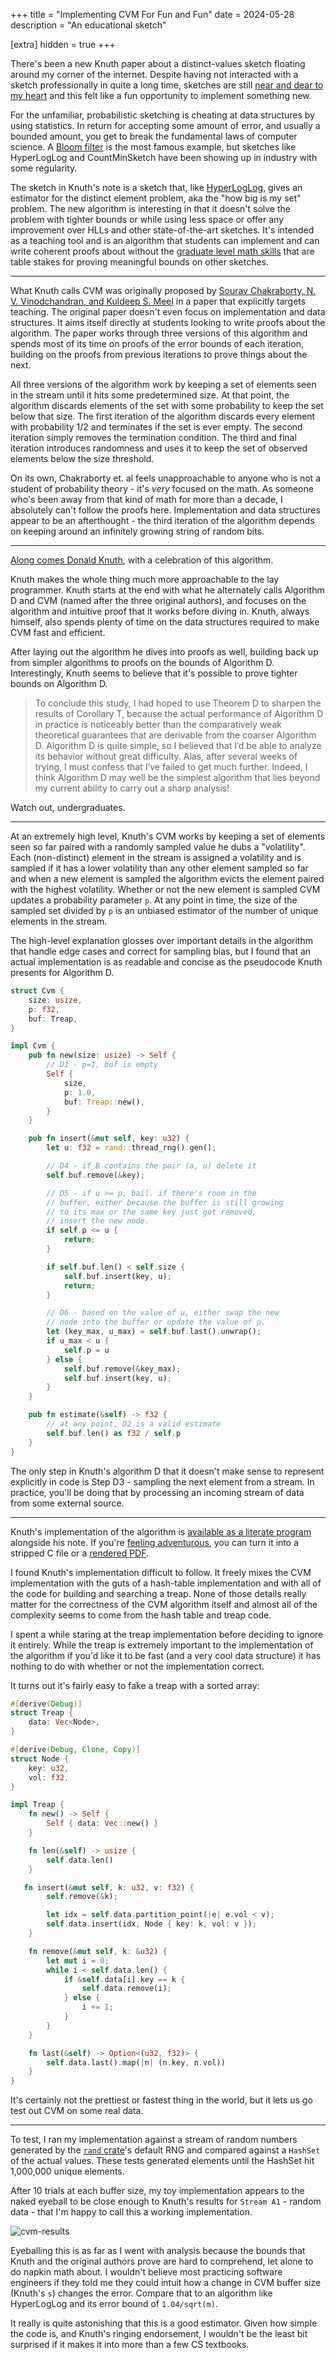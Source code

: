 +++
title = "Implementing CVM For Fun and Fun"
date = 2024-05-28
description = "An educational sketch"

[extra]
hidden = true
+++

There's been a new Knuth paper about a distinct-values sketch floating around my corner of the internet. Despite having not interacted with a sketch professionally in quite a long time, sketches are still [near and dear to my heart][pwl_hll] and this felt like a fun opportunity to implement something new.

For the unfamiliar, probabilistic sketching is cheating at data structures by using statistics. In return for accepting some amount of error, and usually a bounded amount, you get to break the fundamental laws of computer science. A [Bloom filter][bloom_filter] is the most famous example, but sketches like HyperLogLog and CountMinSketch have been showing up in industry with some regularity.

The sketch in Knuth's note is a sketch that, like [HyperLogLog][hll_paper], gives an estimator for the distinct element problem, aka the "how big is my set" problem. The new algorithm is interesting in that it doesn't solve the problem with tighter bounds or while using less space or offer any improvement over HLLs and other state-of-the-art sketches. It's intended as a teaching tool and is an algorithm that students can implement and can write coherent proofs about without the [graduate level math skills][mellin] that are table stakes for proving meaningful bounds on other sketches.

[bloom_filter]: https://en.wikipedia.org/wiki/Bloom_filter
[pwl_hll]: https://www.youtube.com/watch?v=y3fTaxA8PkU
[hll_paper]: https://dmtcs.episciences.org/3545/pdf
[mellin]: https://mathworld.wolfram.com/MellinTransform.html

---

What Knuth calls CVM was originally proposed by [Sourav Chakraborty, N. V. Vinodchandran, and Kuldeep S. Meel][cvm_arxiv] in a paper that explicitly targets teaching. The original paper doesn't even focus on implementation and data structures. It aims itself directly at students looking to write proofs about the algorithm. The paper works through three versions of this algorithm and spends most of its time on proofs of the error bounds of each iteration, building on the proofs from previous iterations to prove things about the next.

All three versions of the algorithm work by keeping a set of elements seen in the stream until it hits some predetermined size. At that point, the algorithm discards elements of the set with some probability to keep the set below that size. The first iteration of the algorithm discards every element with probability 1/2 and terminates if the set is ever empty. The second iteration simply removes the termination condition. The third and final iteration introduces randomness and uses it to keep the set of observed elements below the size threshold.

[cvm_arxiv]: https://arxiv.org/abs/2301.10191

On its own, Chakraborty et. al feels unapproachable to anyone who is not a student of probability theory - it's _very_ focused on the math. As someone who's been away from that kind of math for more than a decade, I absolutely can't follow the proofs here. Implementation and data structures appear to be an afterthought - the third iteration of the algorithm depends on keeping around an infinitely growing string of random bits.

---

[Along comes Donald Knuth][cvm_note], with a celebration of this algorithm.

Knuth makes the whole thing much more approachable to the lay programmer. Knuth starts at the end with what he alternately calls Algorithm D and CVM (named after the three original authors), and focuses on the algorithm and intuitive proof that it works before diving in. Knuth, always himself, also spends plenty of time on the data structures required to make CVM fast and efficient.

After laying out the algorithm he dives into proofs as well, building back up from simpler algorithms to proofs on the bounds of Algorithm D. Interestingly, Knuth seems to believe that it's possible to prove tighter bounds on Algorithm D.

> To conclude this study, I had hoped to use Theorem D to sharpen the results of Corollary T, because the actual performance of Algorithm D in practice is noticeably better than the comparatively weak theoretical guarantees that are derivable from the coarser Algorithm D. Algorithm D is quite simple, so I believed that I’d be able to analyze its behavior without great difficulty. Alas, after several weeks of trying, I must confess that I’ve failed to get much further. Indeed, I think Algorithm D may well be the simplest algorithm that lies beyond my current ability to carry out a sharp
analysis!

Watch out, undergraduates.

[cvm_note]: https://www-cs-faculty.stanford.edu/~knuth/papers/cvm-note.pdf

---

At an extremely high level, Knuth's CVM works by keeping a set of elements seen so far paired with a randomly sampled value he dubs a "volatility". Each (non-distinct) element in the stream is assigned a volatility and is sampled if it has a lower volatility than any other element sampled so far and when a new element is sampled the algorithm evicts the element paired with the highest volatility. Whether or not the new element is sampled CVM updates a probability parameter `p`. At any point in time, the size of the sampled set divided by `p` is an unbiased estimator of the number of unique elements in the stream.

The high-level explanation glosses over important details in the algorithm that handle edge cases and correct for sampling bias, but  I found that an actual implementation is as readable and concise as the pseudocode Knuth presents for Algorithm D.

```rust
struct Cvm {
    size: usize,
    p: f32,
    buf: Treap,
}

impl Cvm {
    pub fn new(size: usize) -> Self {
        // D1 - p=1, buf is empty
        Self {
            size,
            p: 1.0,
            buf: Treap::new(),
        }
    }

    pub fn insert(&mut self, key: u32) {
        let u: f32 = rand::thread_rng().gen();

        // D4 - if B contains the pair (a, u) delete it
        self.buf.remove(&key);

        // D5 - if u >= p, bail. if there's room in the
        // buffer, either because the buffer is still growing
        // to its max or the same key just got removed,
        // insert the new node.
        if self.p <= u {
            return;
        }

        if self.buf.len() < self.size {
            self.buf.insert(key, u);
            return;
        }

        // D6 - based on the value of u, either swap the new
        // node into the buffer or update the value of p.
        let (key_max, u_max) = self.buf.last().unwrap();
        if u_max < u {
            self.p = u
        } else {
            self.buf.remove(&key_max);
            self.buf.insert(key, u);
        }
    }

    pub fn estimate(&self) -> f32 {
        // at any point, D2 is a valid estimate
        self.buf.len() as f32 / self.p
    }
}
```

The only step in Knuth's algorithm D that it doesn't make sense to represent explicitly in code is Step D3 - sampling the next element from a stream. In practice, you'll be doing that by processing an incoming stream of data from some external source.

---

Knuth's implementation of the algorithm is [available as a literate program][cvm_cweb] alongside his note. If you're [feeling adventurous][texlive], you can turn it into a stripped C file or a [rendered PDF][cvm_rendered].

I found Knuth's implementation difficult to follow. It freely mixes the CVM implementation with the guts of a hash-table implementation and with all of the code for building and searching a treap. None of those details really matter for the correctness of the CVM algorithm itself and almost all of the complexity seems to come from the hash table and treap code.

I spent a while staring at the treap implementation before deciding to ignore it entirely. While the treap is extremely important to the implementation of the algorithm if you'd like it to be fast (and a very cool data structure) it has nothing to do with whether or not the implementation correct.

It turns out it's fairly easy to fake a treap with a sorted array:

```rust
#[derive(Debug)]
struct Treap {
    data: Vec<Node>,
}

#[derive(Debug, Clone, Copy)]
struct Node {
    key: u32,
    vol: f32,
}

impl Treap {
    fn new() -> Self {
        Self { data: Vec::new() }
    }

    fn len(&self) -> usize {
        self.data.len()
    }

   fn insert(&mut self, k: u32, v: f32) {
        self.remove(&k);

        let idx = self.data.partition_point(|e| e.vol < v);
        self.data.insert(idx, Node { key: k, vol: v });
    }

    fn remove(&mut self, k: &u32) {
        let mut i = 0;
        while i < self.data.len() {
            if &self.data[i].key == k {
                self.data.remove(i);
            } else {
                i += 1;
            }
        }
    }

    fn last(&self) -> Option<(u32, f32)> {
        self.data.last().map(|n| (n.key, n.vol))
    }
}
```

It's certainly not the prettiest or fastest thing in the world, but it lets us go test out CVM on some real data.

[texlive]: https://tug.org/texlive/
[cvm_cweb]: https://cs.stanford.edu/~knuth/programs/cvm-estimates.w
[cvm_rendered]: cvm-estimates.pdf

---

To test, I ran my implementation against a stream of random numbers generated by the [`rand` crate][rand]'s default RNG and compared against a `HashSet` of the actual values. These tests generated elements until the HashSet hit 1,000,000 unique elements.

After 10 trials at each buffer size, my toy implementation appears to the naked eyeball to be close enough to Knuth's results for `Stream A1` - random data - that I'm happy to call this a working implementation.

![cvm-results](cvm-results.svg)

Eyeballing this is as far as I went with analysis because the bounds that Knuth and the original authors prove are hard to comprehend, let alone to do napkin math about. I wouldn't believe most practicing software engineers if they told me they could intuit how a change in CVM buffer size (Knuth's `s`) changes the error. Compare that to an algorithm like HyperLogLog and its error bound of `1.04/sqrt(m)`.

It really is quite astonishing that this is a good estimator. Given how simple the code is, and Knuth's ringing endorsement, I wouldn't be the least bit surprised if it makes it into more than a few CS textbooks.

[rand]: https://crates.io/crates/rand
